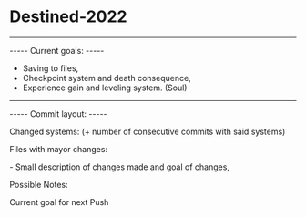 # Destined-2022

---
----- Current goals: -----

* Saving to files,
* Checkpoint system and death consequence,
* Experience gain and leveling system. (Soul)

---
----- Commit layout: -----

Changed systems:    (+ number of consecutive commits with said systems)

Files with mayor changes:

 \- Small description of changes made and goal of changes,

Possible Notes:

Current goal for next Push
 
